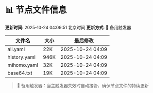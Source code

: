 # 📊 节点文件信息

**更新时间**: 2025-10-24 04:09:51 北京时间
**更新方式**: 🔄 备用触发器

| 文件名 | 大小 | 最后修改 |
|--------|------|----------|
| all.yaml | 22K | 2025-10-24 04:09 |
| history.yaml | 946K | 2025-10-24 04:09 |
| mihomo.yaml | 32K | 2025-10-24 04:09 |
| base64.txt | 19K | 2025-10-24 04:09 |

> 🔄 备用触发器：当主触发器失效时自动接管，确保节点文件的持续更新
